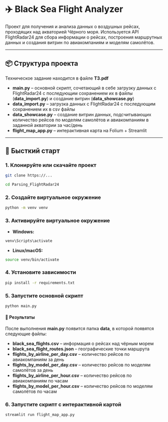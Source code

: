 # ✈️ Black Sea Flight Analyzer

Проект для получения и анализа данных о воздушных рейсах, проходящих над акваторией Чёрного моря. Используется API FlightRadar24 для сбора информации о рейсах, построения маршрутных данных и создания витрин по авиакомпаниям и моделям самолётов.

---

## 📦 Структура проекта

Техническое задание находится в файле **ТЗ.pdf**
* **main.py** – основной скрипт, сочетающий в себе загрузку данных с FlightRadar24 с последующим сохранением их в файлы (**data_import.py**) и создание витрин (**data_showcase.py**)
* **data_import.py** – загрузка данных с FlightRadar24 с последующим сохранением их в csv файлы
* **data_showcase.py** – создание витрин данных, подсчитывающих количество рейсов по моделям самолётов и авиакомпаниям в заданной акватории за час/день
* **flight_map_app.py** – интерактивная карта на Folium + Streamlit
---

## 🚀 Бысткий старт

### 1. Клонируйте или скачайте проект

```bash
git clone https://...
```

```bash
cd Parsing_FlightRadar24
```

### 2. Создайте виртуальное окружение

```bash
python -m venv venv
```

### 3. Активируйте виртуальное окружение

* **Windows:**
```bash
venv\Scripts\activate
```

* **Linux/macOS:**
```bash
source venv/bin/activate
```

### 4. Установите зависимости

```bash
pip install -r requirements.txt
```

### 5. Запустите основной скрипт

```bash
python main.py
```

#### 🧾 Результаты

После выполнения **main.py** появится папка **data**, в которой появятся следующие файлы:

* **black_sea_flights.csv** – информация о рейсах над чёрным морем
* **black_sea_flight_routes.json** – географические точки маршрута
* **flights_by_airline_per_day.csv** – количество рейсов по авиакомпаниям за день
* **flights_by_model_per_day.csv** – количество рейсов по моделям самолётов за день
* **flights_by_airline_per_hour.csv** – количество рейсов по авиакомпаниям по часам
* **flights_by_model_per_hour.csv** – количество рейсов по моделям самолётов по часам

### 6. Запустите скрипт с интерактивной картой

```bash
streamlit run flight_map_app.py
```
